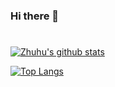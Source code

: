 ### Hi there 👋
#
<!--p align="center"> <a href="https://coderstats.net/github/#zhuhu00"> <img src="https://github-readme-stats.vercel.app/api?username=zhuhu00&hide_title=true&show_icons=true&theme=vue&hide=prs,contribs"width="70%"> </a> </p -->


[![Zhuhu's github stats](https://github-readme-stats.vercel.app/api?username=zhuhu00&show_icons=true)](https://github.com/zhuhu00/)

</td><td align="top" width="40%">

[![Top Langs](https://github-readme-stats.vercel.app/api/top-langs/?username=zhuhu00&layout=compact&show_icons=true)](https://github.com/anuraghazra/github-readme-stats)

</td></tr></table>



<!--
**zhuhu00/zhuhu00** is a ✨ _special_ ✨ repository because its `README.md` (this file) appears on your GitHub profile.

Here are some ideas to get you started:

- 🔭 I’m currently working on A project
- 🌱 I’m currently learning SLAM
- 👯 I’m looking to collaborate on SLAM
- 🤔 I’m looking for help with ...
- 💬 Ask me about ...
- 📫 How to reach me: zhuhu00@foxmail.com
- 😄 Pronouns: ...
- ⚡ Fun fact: ...
-->
